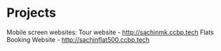 # Projects
Mobile screen websites:
Tour website - http://sachinmk.ccbp.tech
Flats Booking Website - http://sachinflat500.ccbp.tech
